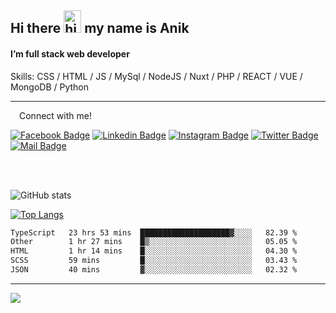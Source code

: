 ## Hi there <img src="https://user-images.githubusercontent.com/1303154/88677602-1635ba80-d120-11ea-84d8-d263ba5fc3c0.gif" width="28px" height="36" alt="hi"> my name is Anik

#### I’m full stack web developer

Skills:  CSS / HTML / JS / MySql / NodeJS / Nuxt / PHP / REACT / VUE / MongoDB / Python


---

&emsp;Connect with me!

<a href="https://www.facebook.com/anik.aritro" target="_blank">![Facebook Badge](https://img.shields.io/badge/Facebook-1877F2?style=for-the-badge&logo=facebook&logoColor=white)</a> [![Linkedin Badge](https://img.shields.io/badge/LinkedIn-0077B5?style=for-the-badge&logo=linkedin&logoColor=white)](https://www.linkedin.com/in/dev-anik) [![Instagram Badge](https://img.shields.io/badge/Instagram-E4405F?style=for-the-badge&logo=instagram&logoColor=white)](https://www.instagram.com/aritro.anik) [![Twitter Badge](https://img.shields.io/badge/Twitter-1DA1F2?style=for-the-badge&logo=twitter&logoColor=white)](https://twitter.com/AritroAnik) [![Mail Badge](https://img.shields.io/badge/Gmail-D14836?style=for-the-badge&logo=gmail&logoColor=white)](mailto:anik.wdev@gmail.com)

</br>
</br>


![GitHub stats](https://github-readme-stats.vercel.app/api?username=anikh21&show_icons=true&theme=monokai)

[![Top Langs](https://github-readme-stats.vercel.app/api/top-langs/?username=anikh21&layout=compact&theme=monokai)](https://github.com/anikh21)

<!--START_SECTION:waka-->

```txt
TypeScript   23 hrs 53 mins  ████████████████████▓░░░░   82.39 %
Other        1 hr 27 mins    █▒░░░░░░░░░░░░░░░░░░░░░░░   05.05 %
HTML         1 hr 14 mins    █░░░░░░░░░░░░░░░░░░░░░░░░   04.30 %
SCSS         59 mins         █░░░░░░░░░░░░░░░░░░░░░░░░   03.43 %
JSON         40 mins         ▓░░░░░░░░░░░░░░░░░░░░░░░░   02.32 %
```

<!--END_SECTION:waka-->
---

![](https://komarev.com/ghpvc/?username=anikh21)  
